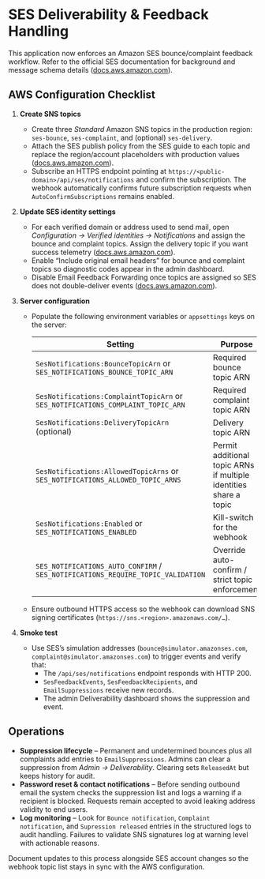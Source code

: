 # SES Deliverability & Feedback Handling

This application now enforces an Amazon SES bounce/complaint feedback workflow. Refer to the official SES documentation for background and message schema details ([docs.aws.amazon.com](https://docs.aws.amazon.com/ses/latest/dg/monitor-sending-activity-using-notifications.html)).

## AWS Configuration Checklist

1. **Create SNS topics**
   - Create three *Standard* Amazon SNS topics in the production region: `ses-bounce`, `ses-complaint`, and (optional) `ses-delivery`.
   - Attach the SES publish policy from the SES guide to each topic and replace the region/account placeholders with production values ([docs.aws.amazon.com](https://docs.aws.amazon.com/ses/latest/dg/configure-sns-notifications.html)).
   - Subscribe an HTTPS endpoint pointing at `https://<public-domain>/api/ses/notifications` and confirm the subscription. The webhook automatically confirms future subscription requests when `AutoConfirmSubscriptions` remains enabled.

2. **Update SES identity settings**
   - For each verified domain or address used to send mail, open *Configuration → Verified identities → Notifications* and assign the bounce and complaint topics. Assign the delivery topic if you want success telemetry ([docs.aws.amazon.com](https://docs.aws.amazon.com/ses/latest/dg/monitor-sending-activity-using-notifications-sns.html)).
   - Enable “Include original email headers” for bounce and complaint topics so diagnostic codes appear in the admin dashboard.
   - Disable Email Feedback Forwarding once topics are assigned so SES does not double-deliver events ([docs.aws.amazon.com](https://docs.aws.amazon.com/ses/latest/dg/monitor-sending-activity-using-notifications-email.html)).

3. **Server configuration**
   - Populate the following environment variables or `appsettings` keys on the server:

     | Setting | Purpose |
     | --- | --- |
     | `SesNotifications:BounceTopicArn` or `SES_NOTIFICATIONS_BOUNCE_TOPIC_ARN` | Required bounce topic ARN |
     | `SesNotifications:ComplaintTopicArn` or `SES_NOTIFICATIONS_COMPLAINT_TOPIC_ARN` | Required complaint topic ARN |
     | `SesNotifications:DeliveryTopicArn` (optional) | Delivery topic ARN |
     | `SesNotifications:AllowedTopicArns` or `SES_NOTIFICATIONS_ALLOWED_TOPIC_ARNS` | Permit additional topic ARNs if multiple identities share a topic |
     | `SesNotifications:Enabled` or `SES_NOTIFICATIONS_ENABLED` | Kill-switch for the webhook |
     | `SES_NOTIFICATIONS_AUTO_CONFIRM` / `SES_NOTIFICATIONS_REQUIRE_TOPIC_VALIDATION` | Override auto-confirm / strict topic enforcement |

   - Ensure outbound HTTPS access so the webhook can download SNS signing certificates (`https://sns.<region>.amazonaws.com/…`).

4. **Smoke test**
   - Use SES’s simulation addresses (`bounce@simulator.amazonses.com`, `complaint@simulator.amazonses.com`) to trigger events and verify that:
     - The `/api/ses/notifications` endpoint responds with HTTP 200.
     - `SesFeedbackEvents`, `SesFeedbackRecipients`, and `EmailSuppressions` receive new records.
     - The admin Deliverability dashboard shows the suppression and event.

## Operations

- **Suppression lifecycle** – Permanent and undetermined bounces plus all complaints add entries to `EmailSuppressions`. Admins can clear a suppression from *Admin → Deliverability*. Clearing sets `ReleasedAt` but keeps history for audit.
- **Password reset & contact notifications** – Before sending outbound email the system checks the suppression list and logs a warning if a recipient is blocked. Requests remain accepted to avoid leaking address validity to end users.
- **Log monitoring** – Look for `Bounce notification`, `Complaint notification`, and `Supression released` entries in the structured logs to audit handling. Failures to validate SNS signatures log at warning level with actionable reasons.

Document updates to this process alongside SES account changes so the webhook topic list stays in sync with the AWS configuration.
